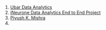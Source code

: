 1. [Ubar Data Analytics](https://youtu.be/WpQECq5Hx9g?si=vV2YdTnSWw-C9-gg)
2. [iNeurone Data Analytics End to End Project](https://www.youtube.com/watch?v=u-1eutmucq0&list=PLseXYkzLxM8HwS3e_2ENWKnJ3fmgAOI8h)
3. [Piyush K. Mishra](https://www.youtube.com/watch?v=SCozKRhhH1E&list=PLMULAM6iDn08AeM0xqroM5jHAXmCBOf_Q)
4. 